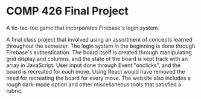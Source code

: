 # COMP 426 Final Project  
A tic-tac-toe game that incorporates Firebase's login system.  

A final class project that involved using an assortment of concepts learned throughout the semester. The login system in the beginning is done through Firebase's authentication. The board itself is created through manipulating grid display and columns, and the state of the board is kept track with an array in JavaScript. User input done through Event "onclicks", and the board is recreated for each move. Using React would have removed the need for recreating the board for every move.
The website also includes a rough dark-mode option and other miscellaneous tools that satisfied a rubric.


